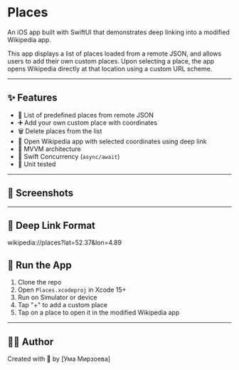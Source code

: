 # Places

An iOS app built with SwiftUI that demonstrates deep linking into a modified Wikipedia app.

This app displays a list of places loaded from a remote JSON, and allows users to add their own custom places. Upon selecting a place, the app opens Wikipedia directly at that location using a custom URL scheme.

---

## ✨ Features

- 📍 List of predefined places from remote JSON
- ➕ Add your own custom place with coordinates
- 🗑 Delete places from the list
- 🔗 Open Wikipedia app with selected coordinates using deep link
- 🧠 MVVM architecture
- 🔄 Swift Concurrency (`async/await`)
- 🧪 Unit tested

---

## 📱 Screenshots


---

## 🔗 Deep Link Format

wikipedia://places?lat=52.37&lon=4.89

## 🚀 Run the App

1. Clone the repo  
2. Open `Places.xcodeproj` in Xcode 15+  
3. Run on Simulator or device  
4. Tap "+" to add a custom place  
5. Tap on a place to open it in the modified Wikipedia app

---

## 🙋‍♀️ Author

Created with 💙 by [Ума Мирзоева]
